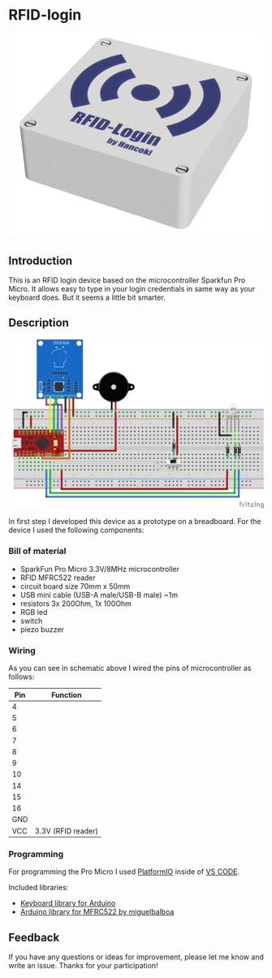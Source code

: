 # RFID-login

![RFID login render](images/rfid-login-render.png)

## Introduction

This is an RFID login device based on the microcontroller Sparkfun Pro Micro. It allows easy to type in your login credentials in same way as your keyboard does. But it seems a little bit smarter.

## Description

![RFID login schematic](images/rfid-login-schematic.png)

In first step I developed this device as a prototype on a breadboard. For the device I used the following components:

### Bill of material

- SparkFun Pro Micro 3.3V/8MHz microcontroller
- RFID MFRC522 reader
- circuit board size 70mm x 50mm
- USB mini cable (USB-A male/USB-B male) ~1m
- resistors 3x 200Ohm, 1x 100Ohm
- RGB led
- switch
- piezo buzzer

### Wiring

As you can see in schematic above I wired the pins of microcontroller as follows:

Pin | Function
--- | --------
4   |
5   |
6   |
7   |
8   |
9   |
10  |
14  |
15  |
16  |
GND |
VCC | 3.3V (RFID reader)

### Programming

For programming the Pro Micro I used [PlatformIO](https://github.com/platformio/platformio-core) inside of [VS CODE](https://github.com/microsoft/vscode).

Included libraries:
- [Keyboard library for Arduino](https://www.arduino.cc/reference/en/language/functions/usb/keyboard/)
- [Arduino library for MFRC522 by miguelbalboa](https://github.com/miguelbalboa/rfid)

## Feedback

If you have any questions or ideas for improvement, please let me know and write an issue. Thanks for your participation!